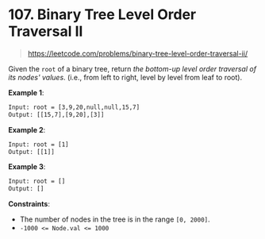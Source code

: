 # 107. Binary Tree Level Order Traversal II

> <https://leetcode.com/problems/binary-tree-level-order-traversal-ii/>

Given the `root` of a binary tree, return *the bottom-up level order traversal
of its nodes' values*. (i.e., from left to right, level by level from leaf to root).

**Example 1**:

```txt
Input: root = [3,9,20,null,null,15,7]
Output: [[15,7],[9,20],[3]]
```

**Example 2**:

```txt
Input: root = [1]
Output: [[1]]
```

**Example 3**:

```txt
Input: root = []
Output: []
```

**Constraints**:

- The number of nodes in the tree is in the range `[0, 2000]`.
- `-1000 <= Node.val <= 1000`
